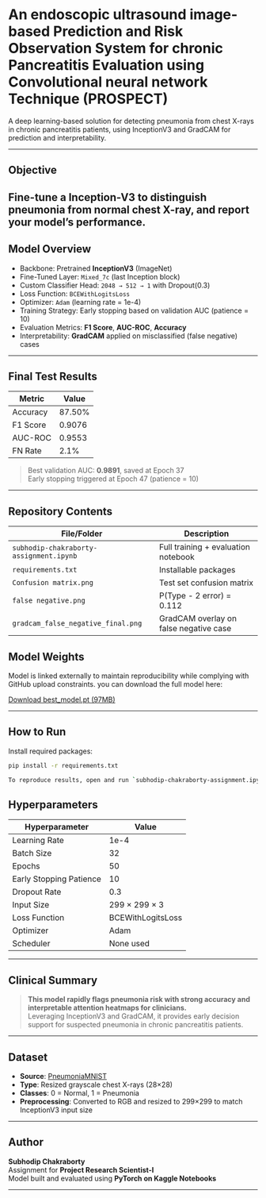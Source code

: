 # An endoscopic ultrasound image-based Prediction and Risk Observation System for chronic Pancreatitis Evaluation using Convolutional neural network Technique (PROSPECT)

A deep learning-based solution for detecting pneumonia from chest X-rays in chronic pancreatitis patients, using InceptionV3 and GradCAM for prediction and interpretability.

---

## Objective

Fine-tune a Inception-V3 to distinguish pneumonia from normal chest X-ray, and report your
model’s performance.
---

## Model Overview

- Backbone: Pretrained **InceptionV3** (ImageNet)
- Fine-Tuned Layer: `Mixed_7c` (last Inception block)
- Custom Classifier Head: `2048 → 512 → 1` with Dropout(0.3)
- Loss Function: `BCEWithLogitsLoss`
- Optimizer: `Adam` (learning rate = 1e-4)
- Training Strategy: Early stopping based on validation AUC (patience = 10)
- Evaluation Metrics: **F1 Score**, **AUC-ROC**, **Accuracy**
- Interpretability: **GradCAM** applied on misclassified (false negative) cases

---

## Final Test Results

| Metric    | Value     |
|-----------|-----------|
| Accuracy  | 87.50%    |
| F1 Score  | 0.9076    |
| AUC-ROC   | 0.9553    |
| FN Rate   | 2.1%      |

> Best validation AUC: **0.9891**, saved at Epoch 37  
> Early stopping triggered at Epoch 47 (patience = 10)

---

## Repository Contents

| File/Folder                             | Description                              |
|---------------------------------------- |----------------------------------------- |
| `subhodip-chakraborty-assignment.ipynb` | Full training + evaluation notebook      |
| `requirements.txt`                      | Installable packages                     |
| `Confusion matrix.png`                  | Test set confusion matrix                |
| `false negative.png`                    | P(Type - 2 error) = 0.112                |
| `gradcam_false_negative_final.png`      | GradCAM overlay on false negative case   |


## Model Weights

Model is linked externally to maintain reproducibility while complying with GitHub upload constraints. you can download the full model here:

[Download best_model.pt (97MB)](https://drive.google.com/file/d/1suSwix4gSB1_UOAAWlxFMMfPYqKTGZRz/view?usp=sharing)

---

## How to Run

Install required packages:

```bash
pip install -r requirements.txt

To reproduce results, open and run `subhodip-chakraborty-assignment.ipynb` on Kaggle or any Jupyter-compatible environment.

```

## Hyperparameters

| Hyperparameter   | Value        |
|------------------|--------------|
| Learning Rate    | 1e-4         |
| Batch Size       | 32           |
| Epochs           | 50           |
| Early Stopping Patience | 10    |
| Dropout Rate     | 0.3          |
| Input Size       | 299 × 299 × 3 |
| Loss Function    | BCEWithLogitsLoss |
| Optimizer        | Adam         |
| Scheduler        | None used    |

---

## Clinical Summary

> **This model rapidly flags pneumonia risk with strong accuracy and interpretable attention heatmaps for clinicians.**  
> Leveraging InceptionV3 and GradCAM, it provides early decision support for suspected pneumonia in chronic pancreatitis patients.

---

## Dataset

- **Source**: [PneumoniaMNIST](https://www.kaggle.com/datasets/rijulshr/pneumoniamnist/data)
- **Type**: Resized grayscale chest X-rays (28×28)
- **Classes**: 0 = Normal, 1 = Pneumonia
- **Preprocessing**: Converted to RGB and resized to 299×299 to match InceptionV3 input size

---

## Author

**Subhodip Chakraborty**  
Assignment for **Project Research Scientist-I**  
Model built and evaluated using **PyTorch on Kaggle Notebooks**

---
